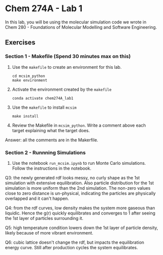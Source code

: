 # Chem 274A - Lab 1

In this lab, you will be using the molecular simulation code we wrote in Chem 280 - Foundations of Molecular Modelling and Software Engineering.

## Exercises

### Section 1 - Makefile (Spend 30 minutes max on this)
1. Use the `makefile` to create an environment for this lab.
    ```
    cd mcsim_python
    make environment
    ```
2. Activate the environment created by the `makefile`
    ```
    conda activate chem274A_lab1
    ```
3. Use the `makefile` to install `mcsim`
    ```
    make install
    ```

4. Review the Makefile in `mcsim_python`. Write a comment above each target explaining what the target does.

Answer: all the comments are in the Makerfile.

### Section 2 - Runnning Simulations
1. Use the notebook `run_mcsim.ipynb` to run Monte Carlo simulations. Follow the instructions in the notebook.

Q3: the newly generated rdf looks messy, no curly shape as the 1st simulation with extensive equilibration. Also particle distribution for the 1st simulation is more uniform than the 2nd simulation.
The non-zero values close to zero distance is un-physical, indicating the particles are physically overlapped and it can't happen.

Q4: from the rdf curves, low density makes the system more gaseous than liquidic. Hence the g(r) quickly equilibrates and converges to 1 after seeing the 1st layer of particles surrounding it.

Q5: high temperature condition lowers down the 1st layer of particle density, likely because of more vibrant environment.

Q6: cubic lattice doesn't change the rdf, but impacts the equilibration energy curve. Still after production cycles the system equilibrates.
